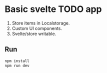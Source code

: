 # Basic svelte TODO app

1) Store items in Localstorage.
2) Custom UI components.
3) Svelte/store writable.

## Run
```bash
npm install
npm run dev
```
